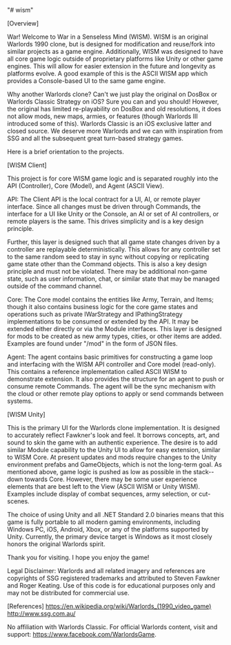 "# wism" 

[Overview]

War! Welcome to War in a Senseless Mind (WISM). WISM is an original Warlords 1990 clone, but is designed for modification and reuse/fork into similar projects as a game engine. Additionally, WISM was designed to have all core game logic outside of proprietary platforms like Unity or other game engines. This will allow for easier extension in the future and longevity as platforms evolve. A good example of this is the ASCII WISM app which provides a Console-based UI to the same game engine. 

Why another Warlords clone? Can't we just play the original on DosBox or Warlords Classic Strategy on iOS? Sure you can and you should! However, the original has limited re-playability on DosBox and old resolutions, it does not allow mods, new maps, armies, or features (though Warlords III introduced some of this). Warlords Classic is an iOS exclusive latter and closed source. We deserve more Warlords and we can with inspiration from SSG and all the subsequent great turn-based strategy games.

Here is a brief orientation to the projects.

[WISM Client]

This project is for core WISM game logic and is separated roughly into the API (Controller), Core (Model), and Agent (ASCII View). 

API:
The Client API is the local contract for a UI, AI, or remote player interface. Since all changes must be driven through Commands, the interface for a UI like Unity or the Console, an AI or set of AI controllers, or remote players is the same. This drives simplicity and is a key design principle.

Further, this layer is designed such that all game state changes driven by a controller are replayable deterministically. This allows for any controller set to the same random seed to stay in sync without copying or replicating game state other than the Command objects. This is also a key design principle and must not be violated. There may be additional non-game state, such as user information, chat, or similar state that may be managed outside of the command channel.

Core:
The Core model contains the entities like Army, Terrain, and Items; though it also contains business logic for the core game states and operations such as private IWarStrategy and IPathingStrategy implementations to be consumed or extended by the API. It may be extended either directly or via the Module interfaces. This layer is designed for mods to be created as new army types, cities, or other items are added. Examples are found under "/mod" in the form of JSON files.

Agent:
The agent contains basic primitives for constructing a game loop and interfacing with the WISM API controller and Core model (read-only). This contains a reference implementation called ASCII WISM to demonstrate extension. It also provides the structure for an agent to push or consume remote Commands. The agent will be the sync mechanism with the cloud or other remote play options to apply or send commands between systems. 

[WISM Unity]

This is the primary UI for the Warlords clone implementation. It is designed to accurately reflect Fawkner's look and feel. It borrows concepts, art, and sound to skin the game with an authentic experience. The desire is to add similar Module capability to the Unity UI to allow for easy extension, similar to WISM Core. At present updates and mods require changes to the Unity environment prefabs and GameObjects, which is not the long-term goal. As mentioned above, game logic is pushed as low as possible in the stack--down towards Core. However, there may be some user experience elements that are best left to the View (ASCII WISM or Unity WISM). Examples include display of combat sequences, army selection, or cut-scenes. 

The choice of using Unity and all .NET Standard 2.0 binaries means that this game is fully portable to all modern gaming environments, including Windows PC, iOS, Android, Xbox, or any of the platforms supported by Unity. Currently, the primary device target is Windows as it most closely honors the original Warlords spirit. 

Thank you for visiting. I hope you enjoy the game!

Legal Disclaimer: Warlords and all related imagery and references are copyrights of SSG registered trademarks and attributed to Steven Fawkner and Roger Keating. Use of this code is for educational purposes only and may not be distributed for commercial use.

[References]
https://en.wikipedia.org/wiki/Warlords_(1990_video_game)
http://www.ssg.com.au/

No affiliation with Warlords Classic. For official Warlords content, visit and support: https://www.facebook.com/WarlordsGame.
